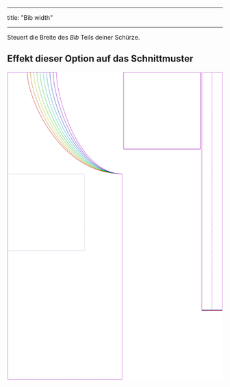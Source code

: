 - - -
title: "Bib width"
- - -

Steuert die Breite des _Bib_ Teils deiner Schürze.

## Effekt dieser Option auf das Schnittmuster

![Dieses Bild zeigt den Effekt dieser Variable, indem es unterschiedliche Masse dieser Variable überlagert darstellt](albert_bibwidth_sample.svg "Effekt dieser Variable auf das Schnittmuster")
